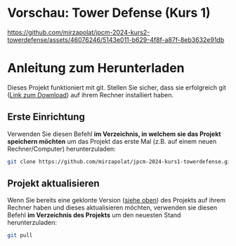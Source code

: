 # Vorschau: Tower Defense (Kurs 1)

https://github.com/mirzapolat/jpcm-2024-kurs2-towerdefense/assets/46076246/5143e011-b629-4f8f-a87f-8eb3632e91db

# Anleitung zum Herunterladen

Dieses Projekt funktioniert mit git. Stellen Sie sicher, dass sie erfolgreich git ([Link zum Download](https://git-scm.com/downloads)) auf ihrem Rechner installiert haben.

## Erste Einrichtung
Verwenden Sie  diesen Befehl **im Verzeichnis, in welchem sie das Projekt speichern möchten** um das Projekt das erste Mal (z.B. auf einem neuen Rechner/Computer) herunterzuladen:

```bash
git clone https://github.com/mirzapolat/jpcm-2024-kurs1-towerdefense.git
```

## Projekt aktualisieren

Wenn Sie bereits eine geklonte Version ([siehe oben](#erste-einrichtung)) des Projekts auf ihrem Rechner haben und dieses aktualisieren möchten, verwenden sie diesen Befehl **im Verzeichnis des Projekts** um den neuesten Stand herunterzuladen:

```bash
git pull
```
